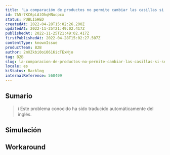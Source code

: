 ```yaml
---
title: 'La comparación de productos no permite cambiar las casillas si se mantiene el cajón abierto'
id: 7A5r7KC6pLAtOhqHNucpcx
status: PUBLISHED
createdAt: 2022-04-28T15:02:26.200Z
updatedAt: 2022-11-25T21:49:02.417Z
publishedAt: 2022-11-25T21:49:02.417Z
firstPublishedAt: 2022-04-28T15:02:27.507Z
contentType: knownIssue
productTeam: B2B
author: 2mXZkbi0oi061KicTExNjo
tag: B2B
slug: la-comparacion-de-productos-no-permite-cambiar-las-casillas-si-se-mantiene-el-cajon-abierto
locale: es
kiStatus: Backlog
internalReference: 568409
---
```


## Sumario

>ℹ️ Este problema conocido ha sido traducido automáticamente del inglés.



## Simulación



## Workaround




